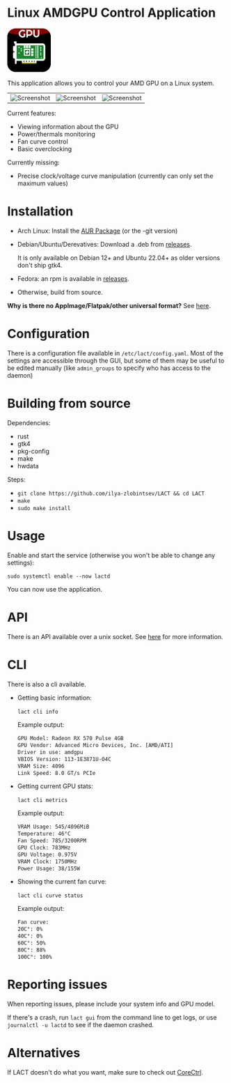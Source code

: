 # Linux AMDGPU Control Application

<img src="res/io.github.lact-linux.png" alt="icon" width="100"/>

This application allows you to control your AMD GPU on a Linux system.

|                                              |                                              |                                             |
|----------------------------------------------|----------------------------------------------|---------------------------------------------|
|![Screenshot](https://i.imgur.com/crEN4az.png)|![Screenshot](https://i.imgur.com/x7fTKpT.png)|![Screenshot](https://i.imgur.com/idAER4B.png)
 

Current features:

- Viewing information about the GPU
- Power/thermals monitoring
- Fan curve control
- Basic overclocking

Currently missing:
- Precise clock/voltage curve manipulation (currently can only set the maximum values)

# Installation

- Arch Linux: Install the [AUR Package](https://aur.archlinux.org/packages/lact/) (or the -git version)
- Debian/Ubuntu/Derevatives: Download a .deb from [releases](https://github.com/ilya-zlobintsev/LACT/releases/).

  It is only available on Debian 12+ and Ubuntu 22.04+ as older versions don't ship gtk4.
- Fedora: an rpm is available in [releases](https://github.com/ilya-zlobintsev/LACT/releases/).
- Otherwise, build from source.

**Why is there no AppImage/Flatpak/other universal format?**
See [here](./pkg/README.md).

# Configuration

There is a configuration file available in `/etc/lact/config.yaml`. Most of the settings are accessible through the GUI, but some of them may be useful to be edited manually (like `admin_groups` to specify who has access to the daemon)

# Building from source

Dependencies:
- rust
- gtk4
- pkg-config
- make
- hwdata

Steps:
- `git clone https://github.com/ilya-zlobintsev/LACT && cd LACT`
- `make`
- `sudo make install`

# Usage

Enable and start the service (otherwise you won't be able to change any settings):
```
sudo systemctl enable --now lactd
```
You can now use the application.

# API
There is an API available over a unix socket. See [here](API.md) for more information.

# CLI

There is also a cli available.

- Getting basic information: 

    `lact cli info`

    Example output:

    ```
    GPU Model: Radeon RX 570 Pulse 4GB
    GPU Vendor: Advanced Micro Devices, Inc. [AMD/ATI]
    Driver in use: amdgpu
    VBIOS Version: 113-1E3871U-O4C
    VRAM Size: 4096
    Link Speed: 8.0 GT/s PCIe
    ```
- Getting current GPU stats:

    `lact cli metrics`

    Example output:

    ```
    VRAM Usage: 545/4096MiB
    Temperature: 46°C
    Fan Speed: 785/3200RPM
    GPU Clock: 783MHz
    GPU Voltage: 0.975V
    VRAM Clock: 1750MHz
    Power Usage: 38/155W
    ```
    
- Showing the current fan curve: 

    `lact cli curve status`
    
    Example output:

    ```
    Fan curve:
    20C°: 0%
    40C°: 0%
    60C°: 50%
    80C°: 88%
    100C°: 100%
    ```

# Reporting issues
 
When reporting issues, please include your system info and GPU model.
 
If there's a crash, run `lact gui` from the command line to get logs, or use `journalctl -u lactd` to see if the daemon crashed.
 

# Alternatives

If LACT doesn't do what you want, make sure to check out [CoreCtrl](https://gitlab.com/corectrl/corectrl).
